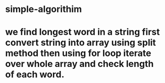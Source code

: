 # simple-algorithim
# we find longest word in a string first convert string into array using split method then using for loop iterate over whole array and check length of each word.
